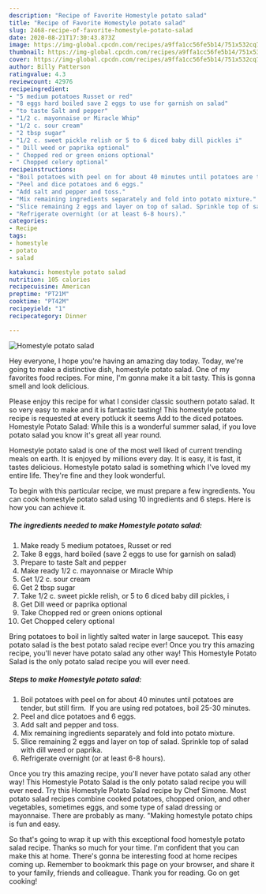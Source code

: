 ```yaml
---
description: "Recipe of Favorite Homestyle potato salad"
title: "Recipe of Favorite Homestyle potato salad"
slug: 2468-recipe-of-favorite-homestyle-potato-salad
date: 2020-08-21T17:30:43.873Z
image: https://img-global.cpcdn.com/recipes/a9ffa1cc56fe5b14/751x532cq70/homestyle-potato-salad-recipe-main-photo.jpg
thumbnail: https://img-global.cpcdn.com/recipes/a9ffa1cc56fe5b14/751x532cq70/homestyle-potato-salad-recipe-main-photo.jpg
cover: https://img-global.cpcdn.com/recipes/a9ffa1cc56fe5b14/751x532cq70/homestyle-potato-salad-recipe-main-photo.jpg
author: Billy Patterson
ratingvalue: 4.3
reviewcount: 42976
recipeingredient:
- "5 medium potatoes Russet or red"
- "8 eggs hard boiled save 2 eggs to use for garnish on salad"
- "to taste Salt and pepper"
- "1/2 c. mayonnaise or Miracle Whip"
- "1/2 c. sour cream"
- "2 tbsp sugar"
- "1/2 c. sweet pickle relish or 5 to 6 diced baby dill pickles i"
- " Dill weed or paprika optional"
- " Chopped red or green onions optional"
- " Chopped celery optional"
recipeinstructions:
- "Boil potatoes with peel on for about 40 minutes until potatoes are tender, but still firm.  If you are using red potatoes, boil 25-30 minutes."
- "Peel and dice potatoes and 6 eggs."
- "Add salt and pepper and toss."
- "Mix remaining ingredients separately and fold into potato mixture."
- "Slice remaining 2 eggs and layer on top of salad. Sprinkle top of salad with dill weed or paprika."
- "Refrigerate overnight (or at least 6-8 hours)."
categories:
- Recipe
tags:
- homestyle
- potato
- salad

katakunci: homestyle potato salad 
nutrition: 105 calories
recipecuisine: American
preptime: "PT21M"
cooktime: "PT42M"
recipeyield: "1"
recipecategory: Dinner

---
```



![Homestyle potato salad](https://img-global.cpcdn.com/recipes/a9ffa1cc56fe5b14/751x532cq70/homestyle-potato-salad-recipe-main-photo.jpg)

Hey everyone, I hope you're having an amazing day today. Today, we're going to make a distinctive dish, homestyle potato salad. One of my favorites food recipes. For mine, I'm gonna make it a bit tasty. This is gonna smell and look delicious.

Please enjoy this recipe for what I consider classic southern potato salad. It so very easy to make and it is fantastic tasting! This homestyle potato recipe is requested at every potluck it seems Add to the diced potatoes. Homestyle Potato Salad: While this is a wonderful summer salad, if you love potato salad you know it&#39;s great all year round.

Homestyle potato salad is one of the most well liked of current trending meals on earth. It is enjoyed by millions every day. It is easy, it is fast, it tastes delicious. Homestyle potato salad is something which I've loved my entire life. They're fine and they look wonderful.


To begin with this particular recipe, we must prepare a few ingredients. You can cook homestyle potato salad using 10 ingredients and 6 steps. Here is how you can achieve it.

<!--inarticleads1-->

##### The ingredients needed to make Homestyle potato salad:

1. Make ready 5 medium potatoes, Russet or red
1. Take 8 eggs, hard boiled (save 2 eggs to use for garnish on salad)
1. Prepare to taste Salt and pepper
1. Make ready 1/2 c. mayonnaise or Miracle Whip
1. Get 1/2 c. sour cream
1. Get 2 tbsp sugar
1. Take 1/2 c. sweet pickle relish, or 5 to 6 diced baby dill pickles, i
1. Get  Dill weed or paprika optional
1. Take  Chopped red or green onions optional
1. Get  Chopped celery optional


Bring potatoes to boil in lightly salted water in large saucepot. This easy potato salad is the best potato salad recipe ever! Once you try this amazing recipe, you&#39;ll never have potato salad any other way! This Homestyle Potato Salad is the only potato salad recipe you will ever need. 

<!--inarticleads2-->

##### Steps to make Homestyle potato salad:

1. Boil potatoes with peel on for about 40 minutes until potatoes are tender, but still firm.  If you are using red potatoes, boil 25-30 minutes.
1. Peel and dice potatoes and 6 eggs.
1. Add salt and pepper and toss.
1. Mix remaining ingredients separately and fold into potato mixture.
1. Slice remaining 2 eggs and layer on top of salad. Sprinkle top of salad with dill weed or paprika.
1. Refrigerate overnight (or at least 6-8 hours).


Once you try this amazing recipe, you&#39;ll never have potato salad any other way! This Homestyle Potato Salad is the only potato salad recipe you will ever need. Try this Homestyle Potato Salad recipe by Chef Simone. Most potato salad recipes combine cooked potatoes, chopped onion, and other vegetables, sometimes eggs, and some type of salad dressing or mayonnaise. There are probably as many. &#34;Making homestyle potato chips is fun and easy. 

So that's going to wrap it up with this exceptional food homestyle potato salad recipe. Thanks so much for your time. I'm confident that you can make this at home. There's gonna be interesting food at home recipes coming up. Remember to bookmark this page on your browser, and share it to your family, friends and colleague. Thank you for reading. Go on get cooking!
